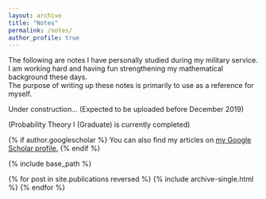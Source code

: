 ```yaml
---
layout: archive
title: "Notes"
permalink: /notes/
author_profile: true
---
```


The following are notes I have personally studied during my military service.   
I am working hard and having fun strengthening my mathematical background these days.   
The purpose of writing up these notes is primarily to use as a reference for myself. 

Under construction…
(Expected to be uploaded before December 2019)  

(Probability Theory Ⅰ (Graduate) is currently completed)

{% if author.googlescholar %}
  You can also find my articles on <u><a href="{{author.googlescholar}}">my Google Scholar profile</a>.</u>
{% endif %}

{% include base_path %}

{% for post in site.publications reversed %}
  {% include archive-single.html %}
{% endfor %}
